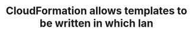 ---
layout: all-exams
title: "CloudFormation allows templates to be written in which lan"
blurb: "CloudFormation templates can be written in JSON or YAML. YAML is an increasingly popular markup language used for managing and configuring architectures"
quid: 214
---